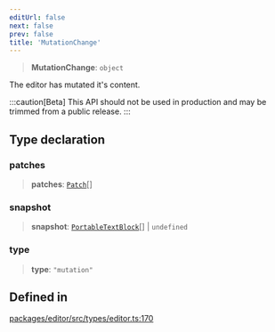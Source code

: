 ```yaml
---
editUrl: false
next: false
prev: false
title: 'MutationChange'
---
```


> **MutationChange**: `object`

The editor has mutated it's content.

:::caution[Beta]
This API should not be used in production and may be trimmed from a public release.
:::

## Type declaration

### patches

> **patches**: [`Patch`](/api/index/type-aliases/patch/)[]

### snapshot

> **snapshot**: [`PortableTextBlock`](/api/index/type-aliases/portabletextblock/)[] \| `undefined`

### type

> **type**: `"mutation"`

## Defined in

[packages/editor/src/types/editor.ts:170](https://github.com/portabletext/editor/blob/66b5022fc4919e0540c704fbecb8ab8f991c2439/packages/editor/src/types/editor.ts#L170)
